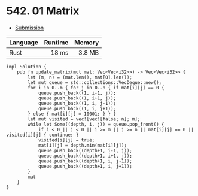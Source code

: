 # 542. 01 Matrix
- [Submission](https://leetcode.com/submissions/detail/1258159723/)

| Language | Runtime | Memory |
| :-       |       -:|      -:|
| Rust | 18 ms | 3.8 MB |
```
impl Solution {
    pub fn update_matrix(mut mat: Vec<Vec<i32>>) -> Vec<Vec<i32>> {
        let (m, n) = (mat.len(), mat[0].len());
        let mut queue = std::collections::VecDeque::new();
        for i in 0..m { for j in 0..n { if mat[i][j] == 0 { 
            queue.push_back((1, i-1, j)); 
            queue.push_back((1, i+1, j)); 
            queue.push_back((1, i, j-1)); 
            queue.push_back((1, i, j+1)); 
        } else { mat[i][j] = 10001; } } }
        let mut visited = vec![vec![false; n]; m];
        while let Some((depth, i, j)) = queue.pop_front() {
            if i < 0 || j < 0 || i >= m || j >= n || mat[i][j] == 0 || visited[i][j] { continue; }
            visited[i][j] = true;
            mat[i][j] = depth.min(mat[i][j]);
            queue.push_back((depth+1, i-1, j)); 
            queue.push_back((depth+1, i+1, j)); 
            queue.push_back((depth+1, i, j-1)); 
            queue.push_back((depth+1, i, j+1)); 
        }
        mat
    }
}
```
